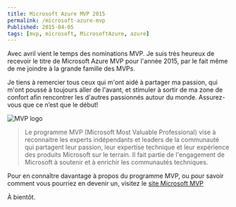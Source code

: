 ```yaml
---
title: Microsoft Azure MVP 2015
permalink: /microsoft-azure-mvp
Published: 2015-04-05
tags: [mvp, microsoft, MicrosoftAzure, azure]
---
```


Avec avril vient le temps des nominations MVP. Je suis très heureux de recevoir le titre de Microsoft Azure MVP pour l'année 2015, par le  fait même de me joindre à la grande famille des MVPs.

Je tiens à remercier tous ceux qui m'ont aidé à partager ma passion, qui m'ont poussé à toujours aller de l'avant, et stimuler à sortir de ma zone de confort afin rencontrer les d'autres passionnés autour du monde. Assurez-vous que ce n’est que le début!

![MVP logo](/content/images/2015/Apr/MVP_banner_logo.png)


> Le programme MVP (Microsoft Most Valuable Professional) vise à reconnaitre les experts indépendants et leaders de la communauté qui partagent leur passion, leur expertise technique et leur expérience des produits Microsoft sur le terrain. Il fait partie de l'engagement de Microsoft à soutenir et à enrichir les communautés techniques. 


Pour en connaître davantage à propos du programme MVP, ou pour savoir comment vous pourriez en devenir un, visitez le [site Microsoft MVP](http://mvp.microsoft.com/ "Site Microsoft MVP")


À bientôt.

